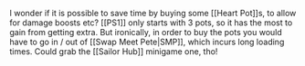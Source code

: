 I wonder if it is possible to save time by buying some [[Heart Pot]]s, to allow for damage boosts etc? [[PS1]] only starts with 3 pots, so it has the most to gain from getting extra. But ironically, in order to buy the pots you would have to go in / out of [[Swap Meet Pete|SMP]], which incurs long loading times. Could grab the [[Sailor Hub]] minigame one, tho!